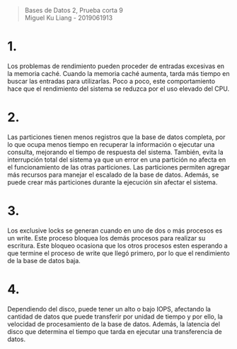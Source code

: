 > Bases de Datos 2, Prueba corta 9  
> Miguel Ku Liang - 2019061913

# 1.

Los problemas de rendimiento pueden proceder de entradas excesivas en la memoria caché. Cuando la memoria caché aumenta, tarda más tiempo en buscar las entradas para utilizarlas. Poco a poco, este comportamiento hace que el rendimiento del sistema se reduzca por el uso elevado del CPU.

# 2.

Las particiones tienen menos registros que la base de datos completa, por lo que ocupa menos tiempo en recuperar la información o ejecutar una consulta, mejorando el tiempo de respuesta del sistema. También, evita la interrupción total del sistema ya que un error en una partición no afecta en el funcionamiento de las otras particiones. Las particiones permiten agregar más recursos para manejar el escalado de la base de datos. Además, se puede crear más particiones durante la ejecución sin afectar el sistema.

# 3.

Los exclusive locks se generan cuando en uno de dos o más procesos es un write. Este proceso bloquea los demás procesos para realizar su escritura. Este bloqueo ocasiona que los otros procesos esten esperando a que termine el proceso de write que llegó primero, por lo que el rendimiento de la base de datos baja.

# 4.

Dependiendo del disco, puede tener un alto o bajo IOPS, afectando la cantidad de datos que puede transferir por unidad de tiempo y por ello, la velocidad de procesamiento de la base de datos. Además, la latencia del disco que determina el tiempo que tarda en ejecutar una transferencia de datos. 